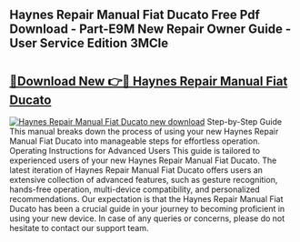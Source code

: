 ## Haynes Repair Manual Fiat Ducato Free Pdf Download - Part-E9M New Repair Owner Guide - User Service Edition 3MCle

# <h2><a href="http://bc6113.oget.top/?id=Haynes+Repair+Manual+Fiat+Ducato">🔗Download New 👉🔴 Haynes Repair Manual Fiat Ducato</a></h2>

[![Haynes Repair Manual Fiat Ducato new download](https://i.imgur.com/5g1atiW.png)](http://bc6113.oget.top/?id=Haynes+Repair+Manual+Fiat+Ducato)
Step-by-Step Guide This manual breaks down the process of using your new Haynes Repair Manual Fiat Ducato into manageable steps for effortless operation. Operating Instructions for Advanced Users This guide is tailored to experienced users of your new Haynes Repair Manual Fiat Ducato. The latest iteration of Haynes Repair Manual Fiat Ducato offers users an extensive collection of advanced features, such as gesture recognition, hands-free operation, multi-device compatibility, and personalized recommendations. Our expectation is that the Haynes Repair Manual Fiat Ducato has been a crucial guide in your journey to becoming proficient in using your new device. In case of any queries or concerns, please do not hesitate to contact our support team.
